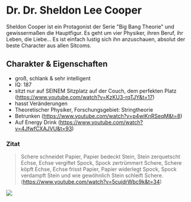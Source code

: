 # Dr. Dr. Sheldon Lee Cooper

Sheldon Cooper ist ein Protagonist der Serie "Big Bang Theorie" und gewissermaßen die Hauptfigur. Es geht um vier Physiker, ihren Beruf, ihr Leben, die Liebe...
Es ist einfach lustig sich ihn anzuschauen, absolut der beste Character aus allen Sitcoms.

## Charakter & Eigenschaften

* groß, schlank & sehr intelligent
* IQ: 187
* sitzt nur auf SEINEM Sitzplatz auf der Couch, dem perfekten Platz (https://www.youtube.com/watch?v=KzKU3-rqTJY&t=17)
* hasst Veränderungen
* Theoretischer Physiker, Forschungsgebiet: Stringtheorie
* Betrunken (https://www.youtube.com/watch?v=p4wiKnRSeqM&t=8)
* Auf Energy Drink (https://www.youtube.com/watch?v=4JfwfCXAJVU&t=93)

### Zitat
> Schere schneidet Papier, Papier bedeckt Stein, Stein zerquetscht Echse, Echse vergiftet Spock, Spock zertrümmert Schere, Schere köpft Echse, Echse frisst Papier, Papier widerlegt Spock, Spock verdampft Stein und wie gewöhnlich Stein schleift Schere.
(https://www.youtube.com/watch?v=5cujdrWbc9k&t=34)

<img src="https://external-content.duckduckgo.com/iu/?u=https%3A%2F%2Fimages-na.ssl-images-amazon.com%2Fimages%2FM%2FMV5BZjg4MGNlZDgtMmM5OC00ZmMxLTg3Y2EtZmZjOGJlNDU4NGNhXkEyXkFqcGdeQXVyMTgxOTIzNzk%40._V1_UY666_CR259%2C0%2C666%2C666_AL_.jpg&f=1&nofb=1">
